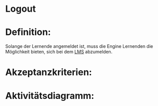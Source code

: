 # Logout


# Definition:

Solange der Lernende angemeldet ist, muss die Engine Lernenden die Möglichkeit bieten, sich bei dem [LMS](Learning-Management-System-GE.md) abzumelden.

# Akzeptanzkriterien:


# Aktivitätsdiagramm:


